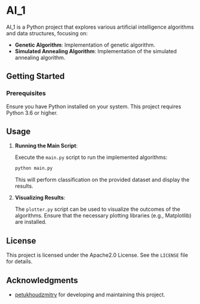 # AI_1

AI_1 is a Python project that explores various artificial intelligence algorithms and data structures, focusing on:

- **Genetic Algorithm**: Implementation of genetic algorithm.
- **Simulated Annealing Algorithm**: Implementation of the simulated annealing algorithm.

## Getting Started

### Prerequisites

Ensure you have Python installed on your system. This project requires Python 3.6 or higher.

## Usage

1. **Running the Main Script**:

   Execute the `main.py` script to run the implemented algorithms:

   ```bash
   python main.py
   ```

   This will perform classification on the provided dataset and display the results.

2. **Visualizing Results**:

   The `plotter.py` script can be used to visualize the outcomes of the algorithms. Ensure that the necessary plotting libraries (e.g., Matplotlib) are installed.

## License

This project is licensed under the Apache2.0 License. See the `LICENSE` file for details.

## Acknowledgments

- [petukhoudzmitry](https://github.com/petukhoudzmitry) for developing and maintaining this project.
